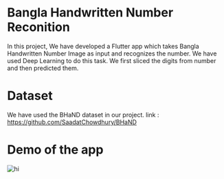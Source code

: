 # Bangla Handwritten Number Reconition

In this project, We have developed a Flutter app which takes Bangla Handwritten Number Image as input and recognizes the number. We have used Deep Learning to do this task. We first sliced the digits from number and then predicted them.

# Dataset

We have used the BHaND dataset in our project.
link : https://github.com/SaadatChowdhury/BHaND

# Demo of the app

![hi](https://github.com/anik5099/Bangla-Handwritten-Number-Recognition/assets/61835699/6e806891-fcc5-4f17-a132-9f914a71fcb2)
